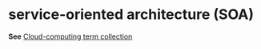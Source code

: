 # service-oriented architecture (SOA)

**See** [Cloud-computing term collection](/style-guide/a-z-word-list-term-collections/term-collections/cloud-computing-terms)
